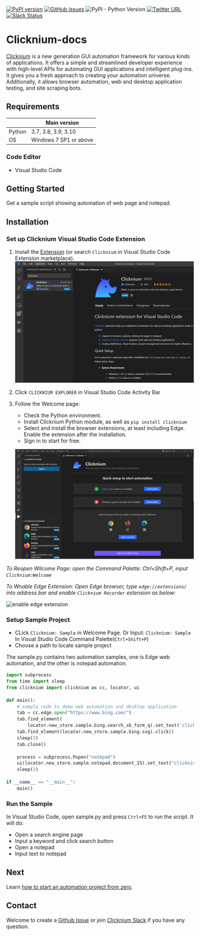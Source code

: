 <!--
 Licensed to the Apache Software Foundation (ASF) under one
 or more contributor license agreements.  See the NOTICE file
 distributed with this work for additional information
 regarding copyright ownership.  The ASF licenses this file
 to you under the Apache License, Version 2.0 (the
 "License"); you may not use this file except in compliance
 with the License.  You may obtain a copy of the License at

   http://www.apache.org/licenses/LICENSE-2.0

 Unless required by applicable law or agreed to in writing,
 software distributed under the License is distributed on an
 "AS IS" BASIS, WITHOUT WARRANTIES OR CONDITIONS OF ANY
 KIND, either express or implied.  See the License for the
 specific language governing permissions and limitations
 under the License.
-->

[![PyPI version](https://badge.fury.io/py/Clicknium.svg)](https://badge.fury.io/py/Clicknium)
[![GitHub issues](https://img.shields.io/github/issues/clicknium/clicknium-docs)](https://github.com/clicknium/clicknium-docs/issues)
![PyPI - Python Version](https://img.shields.io/pypi/pyversions/clicknium?style=flat-square)
[![Twitter URL](https://img.shields.io/twitter/url?style=social&url=https%3A%2F%2Ftwitter.com%2Fclicknium)](https://twitter.com/clicknium)
[![Slack Status](https://img.shields.io/badge/slack-join_chat-white.svg?logo=slack&style=social)](https://clicknium.slack.com/join/shared_invite/zt-1cfxsstw7-s0CeJdhyg5wQ1h7_KKc6QQ#/shared-invite/email)

# Clicknium-docs

[Clicknium](https://www.clicknium.com) is a new generation GUI automation framework for various kinds of applications. It offers a simple and streamlined developer experience with high-level APIs for automating GUI applications and intelligent plug-ins. It gives you a fresh approach to creating your automation universe. Additionally, it allows browser automation, web and desktop application testing, and site scraping bots.
## Requirements
|                     | Main version                 | 
|---------------------|------------------------------|
| Python              | 3.7, 3.8, 3.9, 3.10          | 
| OS                  | Windows 7 SP1 or above       |

### Code Editor
- Visual Studio Code

## Getting Started

Get a sample script showing automation of web page and notepad.

## Installation​
### Set up Clicknium Visual Studio Code Extension
1. Install the [Extension](https://marketplace.visualstudio.com/items?itemName=ClickCorp.clicknium) (or search `Clicknium` in Visual Studio Code Extension marketplace).  
![VSCExtensions](./doc/img/vscextension.PNG)  
2. Click `CLICKNIUM EXPLORER` in Visual Studio Code Activity Bar
3. Follow the Welcome page:
    - Check the Python environment.
    - Install Clicknium Python module, as well as `pip install clicknium`
    - Select and install the browser extensions, at least including Edge. Enable the extension after the installation. 
    - Sign in to start for free.  
    
    ![welcomepage](./doc/img/vscwelcome.PNG)

_To Reopen Wilcome Page: open the Command Palette: Ctrl+Shift+P, input `Clicknium:Welcome`_

_To Wnable Edge Extension: Open Edge browser, type `edge://extensions/` into address bar and enable `Clicknium Recorder` extension as below:_

![enable edge extension](./doc/img/edge_extension_enable_on.png)  


### Setup Sample Project
- CLick `Clicknium: Sample` in Welcome Page. Or Input: `Clicknium: Sample` In Visual Studio Code Command Palette(`Ctrl+Shift+P`) 
- Choose a path to locate sample project

The sample.py contains two automation samples, one is Edge web automation, and the other is notepad automation.

```python
import subprocess
from time import sleep
from clicknium import clicknium as cc, locator, ui

def main():
    # sample code to demo web automation and desktop application
    tab = cc.edge.open("https://www.bing.com/")
    tab.find_element(
        locator.new_store.sample.bing.search_sb_form_q).set_text('clicknium')
    tab.find_element(locator.new_store.sample.bing.svg).click()
    sleep(3)
    tab.close()

    process = subprocess.Popen("notepad")
    ui(locator.new_store.sample.notepad.document_15).set_text("clicknium")
    sleep(3)

if __name__ == "__main__":
    main()
```

### Run the Sample
In Visual Studio Code, open sample.py and press `Ctrl+F5` to run the script. It will do: 
- Open a search engine page
- Input a keyword and click search button
- Open a notepad
- Input text to notepad

## Next 
Learn [how to start an automation project from zero](./doc/tutorial/firstautomation.md).

## Contact
Welcome to create a [Github Issue](https://github.com/clicknium/clicknium-docs/issues) or join [Clicknium Slack](https://clicknium.slack.com/) if you have any question. 